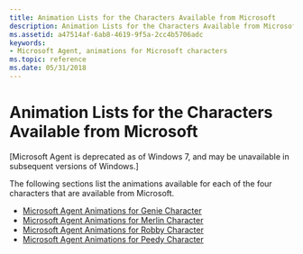 ```yaml
---
title: Animation Lists for the Characters Available from Microsoft
description: Animation Lists for the Characters Available from Microsoft
ms.assetid: a47514af-6ab8-4619-9f5a-2cc4b5706adc
keywords:
- Microsoft Agent, animations for Microsoft characters
ms.topic: reference
ms.date: 05/31/2018
---
```


# Animation Lists for the Characters Available from Microsoft

\[Microsoft Agent is deprecated as of Windows 7, and may be unavailable in subsequent versions of Windows.\]

The following sections list the animations available for each of the four characters that are available from Microsoft.

-   [Microsoft Agent Animations for Genie Character](microsoft-agent-animations-for-genie-character.md)
-   [Microsoft Agent Animations for Merlin Character](microsoft-agent-animations-for-merlin-character.md)
-   [Microsoft Agent Animations for Robby Character](microsoft-agent-animations-for-robby-character.md)
-   [Microsoft Agent Animations for Peedy Character](microsoft-agent-animations-for-peedy-character.md)

 

 





